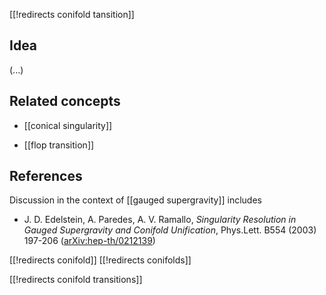 [[!redirects conifold tansition]]


## Idea

(...)

## Related concepts

* [[conical singularity]]

* [[flop transition]]

## References

Discussion in the context of [[gauged supergravity]] includes

* J. D. Edelstein, A. Paredes, A. V. Ramallo, _Singularity Resolution in Gauged Supergravity and Conifold Unification_, Phys.Lett. B554 (2003) 197-206 ([arXiv:hep-th/0212139](http://arxiv.org/abs/hep-th/0212139))


[[!redirects conifold]]
[[!redirects conifolds]]


[[!redirects conifold transitions]]